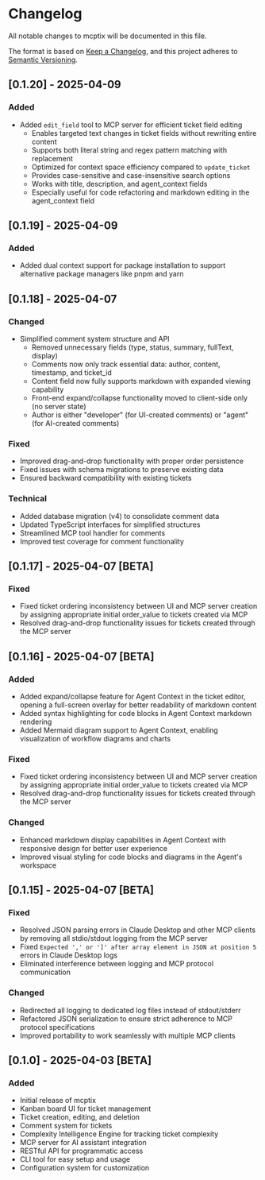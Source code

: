 # Changelog

All notable changes to mcptix will be documented in this file.

The format is based on [Keep a Changelog](https://keepachangelog.com/en/1.0.0/),
and this project adheres to [Semantic Versioning](https://semver.org/spec/v2.0.0.html).

## [0.1.20] - 2025-04-09

### Added

- Added `edit_field` tool to MCP server for efficient ticket field editing
  - Enables targeted text changes in ticket fields without rewriting entire content
  - Supports both literal string and regex pattern matching with replacement
  - Optimized for context space efficiency compared to `update_ticket`
  - Provides case-sensitive and case-insensitive search options
  - Works with title, description, and agent_context fields
  - Especially useful for code refactoring and markdown editing in the agent_context field

## [0.1.19] - 2025-04-09

### Added

- Added dual context support for package installation to support alternative package managers like pnpm and yarn

## [0.1.18] - 2025-04-07

### Changed

- Simplified comment system structure and API
  - Removed unnecessary fields (type, status, summary, fullText, display)
  - Comments now only track essential data: author, content, timestamp, and ticket_id
  - Content field now fully supports markdown with expanded viewing capability
  - Front-end expand/collapse functionality moved to client-side only (no server state)
  - Author is either "developer" (for UI-created comments) or "agent" (for AI-created comments)

### Fixed

- Improved drag-and-drop functionality with proper order persistence
- Fixed issues with schema migrations to preserve existing data
- Ensured backward compatibility with existing tickets

### Technical

- Added database migration (v4) to consolidate comment data
- Updated TypeScript interfaces for simplified structures
- Streamlined MCP tool handler for comments
- Improved test coverage for comment functionality

## [0.1.17] - 2025-04-07 [BETA]

### Fixed

- Fixed ticket ordering inconsistency between UI and MCP server creation by assigning appropriate initial order_value to tickets created via MCP
- Resolved drag-and-drop functionality issues for tickets created through the MCP server

## [0.1.16] - 2025-04-07 [BETA]

### Added

- Added expand/collapse feature for Agent Context in the ticket editor, opening a full-screen overlay for better readability of markdown content
- Added syntax highlighting for code blocks in Agent Context markdown rendering
- Added Mermaid diagram support to Agent Context, enabling visualization of workflow diagrams and charts

### Fixed

- Fixed ticket ordering inconsistency between UI and MCP server creation by assigning appropriate initial order_value to tickets created via MCP
- Resolved drag-and-drop functionality issues for tickets created through the MCP server

### Changed

- Enhanced markdown display capabilities in Agent Context with responsive design for better user experience
- Improved visual styling for code blocks and diagrams in the Agent's workspace

## [0.1.15] - 2025-04-07 [BETA]

### Fixed

- Resolved JSON parsing errors in Claude Desktop and other MCP clients by removing all stdio/stdout logging from the MCP server
- Fixed `Expected ',' or ']' after array element in JSON at position 5` errors in Claude Desktop logs
- Eliminated interference between logging and MCP protocol communication

### Changed

- Redirected all logging to dedicated log files instead of stdout/stderr
- Refactored JSON serialization to ensure strict adherence to MCP protocol specifications
- Improved portability to work seamlessly with multiple MCP clients

## [0.1.0] - 2025-04-03 [BETA]

### Added

- Initial release of mcptix
- Kanban board UI for ticket management
- Ticket creation, editing, and deletion
- Comment system for tickets
- Complexity Intelligence Engine for tracking ticket complexity
- MCP server for AI assistant integration
- RESTful API for programmatic access
- CLI tool for easy setup and usage
- Configuration system for customization
